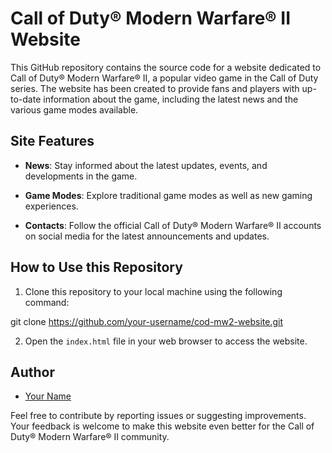 # Call of Duty® Modern Warfare® II Website

This GitHub repository contains the source code for a website dedicated to Call of Duty® Modern Warfare® II, a popular video game in the Call of Duty series. The website has been created to provide fans and players with up-to-date information about the game, including the latest news and the various game modes available.

## Site Features

- **News**: Stay informed about the latest updates, events, and developments in the game.

- **Game Modes**: Explore traditional game modes as well as new gaming experiences.

- **Contacts**: Follow the official Call of Duty® Modern Warfare® II accounts on social media for the latest announcements and updates.

## How to Use this Repository

1. Clone this repository to your local machine using the following command:

git clone https://github.com/your-username/cod-mw2-website.git


2. Open the `index.html` file in your web browser to access the website.

## Author

- [Your Name](https://github.com/your-username)

Feel free to contribute by reporting issues or suggesting improvements. Your feedback is welcome to make this website even better for the Call of Duty® Modern Warfare® II community.
